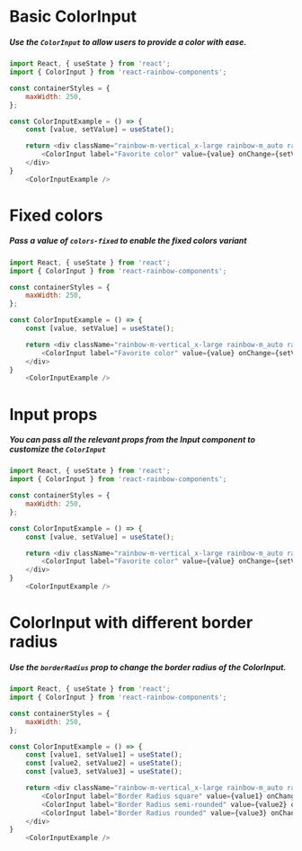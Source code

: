 # Basic ColorInput
##### Use the `ColorInput` to allow users to provide a color with ease.
```js
import React, { useState } from 'react';
import { ColorInput } from 'react-rainbow-components';

const containerStyles = {
    maxWidth: 250,
};

const ColorInputExample = () => {
    const [value, setValue] = useState();

    return <div className="rainbow-m-vertical_x-large rainbow-m_auto rainbow-align-content_center rainbow-flex_wrap" style={containerStyles}>
        <ColorInput label="Favorite color" value={value} onChange={setValue} />
    </div>
}
    <ColorInputExample />

```

# Fixed colors
##### Pass a value of `colors-fixed` to enable the fixed colors variant
```js
import React, { useState } from 'react';
import { ColorInput } from 'react-rainbow-components';

const containerStyles = {
    maxWidth: 250,
};

const ColorInputExample = () => {
    const [value, setValue] = useState();

    return <div className="rainbow-m-vertical_x-large rainbow-m_auto rainbow-align-content_center rainbow-flex_wrap" style={containerStyles}>
        <ColorInput label="Favorite color" value={value} onChange={setValue} variant="colors-fixed" />
    </div>
}
    <ColorInputExample />

```

# Input props
##### You can pass all the relevant props from the Input component to customize the `ColorInput` 
```js
import React, { useState } from 'react';
import { ColorInput } from 'react-rainbow-components';

const containerStyles = {
    maxWidth: 250,
};

const ColorInputExample = () => {
    const [value, setValue] = useState();

    return <div className="rainbow-m-vertical_x-large rainbow-m_auto rainbow-align-content_center rainbow-flex_wrap" style={containerStyles}>
        <ColorInput label="Favorite color" value={value} onChange={setValue} error="Your color is too beautiful" required />
    </div>
}
    <ColorInputExample />

```

# ColorInput with different border radius
##### Use the `borderRadius` prop to change the border radius of the ColorInput.
```js
import React, { useState } from 'react';
import { ColorInput } from 'react-rainbow-components';

const containerStyles = {
    maxWidth: 250,
};

const ColorInputExample = () => {
    const [value1, setValue1] = useState();
    const [value2, setValue2] = useState();
    const [value3, setValue3] = useState();

    return <div className="rainbow-m-vertical_x-large rainbow-m_auto rainbow-align-content_center rainbow-flex_wrap" style={containerStyles}>
        <ColorInput label="Border Radius square" value={value1} onChange={setValue1} borderRadius="square" />
        <ColorInput label="Border Radius semi-rounded" value={value2} onChange={setValue2} borderRadius="semi-rounded" />
        <ColorInput label="Border Radius rounded" value={value3} onChange={setValue3} borderRadius="rounded" />
    </div>
}
    <ColorInputExample />

```